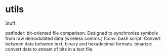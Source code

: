 # utils
Stuff:


patfinder: bit-oriented file comparison. Designed to synchronize symbols from raw demodulated data (wireless comms.)
fconv: bash script. Convert between data between text, binary and hexadecimal formats.
binarize: convert data to stream of bits in a text file.
